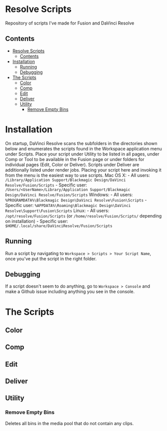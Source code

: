 # Resolve Scripts
Repository of scripts I've made for Fusion and DaVinci Resolve

## Contents
- [Resolve Scripts](#resolve-scripts)
  - [Contents](#contents)
- [Installation](#installation)
  - [Running](#running)
  - [Debugging](#debugging)
- [The Scripts](#the-scripts)
  - [Color](#color)
  - [Comp](#comp)
  - [Edit](#edit)
  - [Deliver](#deliver)
  - [Utility](#utility)
    - [Remove Empty Bins](#remove-empty-bins)


# Installation
On startup, DaVinci Resolve scans the subfolders in the directories shown below and enumerates the scripts found in the Workspace application menu under Scripts.
Place your script under Utility to be listed in all pages, under Comp or Tool to be available in the Fusion page or under folders for individual pages (Edit, Color or Deliver). Scripts under Deliver are additionally listed under render jobs.
Placing your script here and invoking it from the menu is the easiest way to use scripts.
    Mac OS X:
      - All users: `/Library/Application Support/Blackmagic Design/DaVinci Resolve/Fusion/Scripts`
      - Specific user: `/Users/<UserName>/Library/Application Support/Blackmagic Design/DaVinci Resolve/Fusion/Scripts`
    Windows:
      - All users: `%PROGRAMDATA%\Blackmagic Design\DaVinci Resolve\Fusion\Scripts`
      - Specific user: `%APPDATA%\Roaming\Blackmagic Design\DaVinci Resolve\Support\Fusion\Scripts`
    Linux:
      - All users: `/opt/resolve/Fusion/Scripts`  (or `/home/resolve/Fusion/Scripts/` depending on installation)
      - Specific user: `$HOME/.local/share/DaVinciResolve/Fusion/Scripts`

## Running
Run a script by navigating to `Workspace > Scripts > Your Script Name`, once you've put the script in the right folder.

## Debugging
If a script doesn't seem to do anything, go to `Workspace > Console` and make a Github issue including anything you see in the console.

# The Scripts

## Color

## Comp

## Edit

## Deliver


## Utility
### Remove Empty Bins
Deletes all bins in the media pool that do not contain any clips.